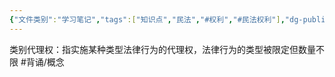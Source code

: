 ```yaml
---
{"文件类别":"学习笔记","tags":["知识点","民法","#权利","#民法权利"],"dg-publish":true,"permalink":"/学习笔记studyup/民法总论/类别代理权/","dgPassFrontmatter":true,"created":"2024-08-01T09:50:24.315+08:00","updated":"2024-11-18T22:25:45.672+08:00"}
---
```


类别代理权：指实施某种类型法律行为的代理权，法律行为的类型被限定但数量不限 #背诵/概念 